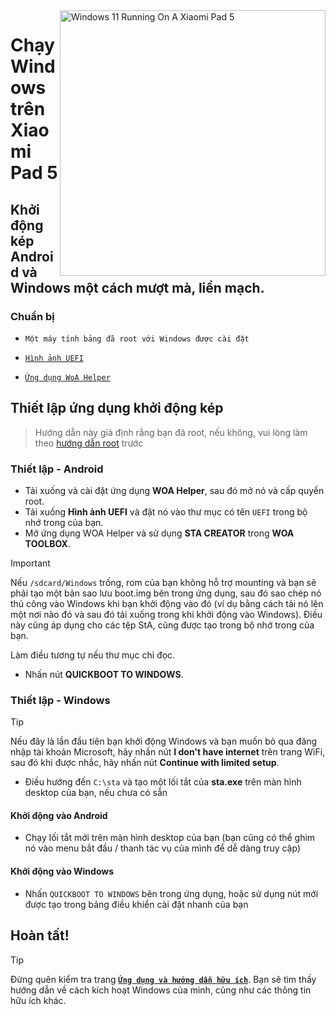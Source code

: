 <img align="right" src="https://raw.githubusercontent.com/erdilS/Port-Windows-11-Xiaomi-Pad-5/main/nabu.png" width="425" alt="Windows 11 Running On A Xiaomi Pad 5">

# Chạy Windows trên Xiaomi Pad 5

## Khởi động kép Android và Windows một cách mượt mà, liền mạch.

### Chuẩn bị
- ```Một máy tính bảng đã root với Windows được cài đặt```

- [```Hình ảnh UEFI```](https://github.com/erdilS/Port-Windows-11-Xiaomi-Pad-5/releases/UEFI)

- [```Ứng dụng WoA Helper```](https://github.com/n00b69/woa-helper/releases/tag/APK)

## Thiết lập ứng dụng khởi động kép
> Hướng dẫn này giả định rằng bạn đã root, nếu không, vui lòng làm theo [hướng dẫn root](2-rootguide-vi.md) trước

### Thiết lập - Android
- Tải xuống và cài đặt ứng dụng **WOA Helper**, sau đó mở nó và cấp quyền root.
- Tải xuống **Hình ảnh UEFI** và đặt nó vào thư mục có tên `UEFI` trong bộ nhớ trong của bạn.
- Mở ứng dụng WOA Helper và sử dụng **STA CREATOR** trong **WOA TOOLBOX**.
> [!Important]
> Nếu `/sdcard/Windows` trống, rom của bạn không hỗ trợ mounting và bạn sẽ phải tạo một bản sao lưu boot.img bên trong ứng dụng, sau đó sao chép nó thủ công vào Windows khi bạn khởi động vào đó (ví dụ bằng cách tải nó lên một nơi nào đó và sau đó tải xuống trong khi khởi động vào Windows). Điều này cũng áp dụng cho các tệp StA, cũng được tạo trong bộ nhớ trong của bạn.
>
> Làm điều tương tự nếu thư mục chỉ đọc.
- Nhấn nút **QUICKBOOT TO WINDOWS**.

### Thiết lập - Windows
> [!Tip]
> Nếu đây là lần đầu tiên bạn khởi động Windows và bạn muốn bỏ qua đăng nhập tài khoản Microsoft, hãy nhấn nút **I don't have internet** trên trang WiFi, sau đó khi được nhắc, hãy nhấn nút **Continue with limited setup**.
- Điều hướng đến `C:\sta` và tạo một lối tắt của **sta.exe** trên màn hình desktop của bạn, nếu chưa có sẵn

#### Khởi động vào Android
- Chạy lối tắt mới trên màn hình desktop của bạn (bạn cũng có thể ghim nó vào menu bắt đầu / thanh tác vụ của mình để dễ dàng truy cập)

#### Khởi động vào Windows
- Nhấn `QUICKBOOT TO WINDOWS` bên trong ứng dụng, hoặc sử dụng nút mới được tạo trong bảng điều khiển cài đặt nhanh của bạn

## Hoàn tất!

> [!TIP]
> Đừng quên kiểm tra trang [**```Ứng dụng và hướng dẫn hữu ích```**](Additional-materials-vi.md). Bạn sẽ tìm thấy hướng dẫn về cách kích hoạt Windows của mình, cũng như các thông tin hữu ích khác.
